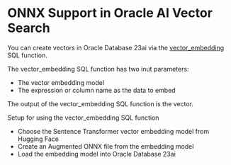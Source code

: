 # ONNX Support in Oracle AI Vector Search

You can create vectors in Oracle Database 23ai via the [vector_embedding](https://docs.oracle.com/en/database/oracle/oracle-database/23/sqlrf/vector_embedding.html#GUID-5ED78260-6D21-4B6B-86E0-A1E70EFA11CA) SQL function.

The vector_embedding SQL function has two inut parameters:
- The vector embedding model
- The expression or column name as the data to embed

The output of the vector_embedding SQL function is the vector.

Setup for using the vector_embedding SQL function
- Choose the Sentence Transformer vector embedding model from Hugging Face
- Create an Augmented ONNX file from the embedding model
- Load the embedding model into Oracle Database 23ai
